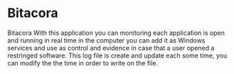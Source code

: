# Bitacora
Bitacora
With this application you can monitoring each application is open and running in real time in the computer you can add it as Windows services and use as control and evidence in case that a user opened a restringed software. This log file is create and update each some time, you can modify the the time in order to write on the file.
